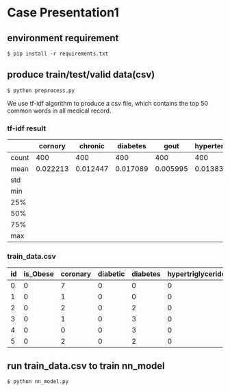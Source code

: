 # Case Presentation1

## environment requirement
`$ pip install -r requirements.txt`

## produce train/test/valid data(csv)
`$ python preprocess.py`

We use tf-idf algorithm to produce a csv file, which contains the top 50 common words in all medical record.

### tf-idf result

| | cornory | chronic | diabetes | gout | hypertension | ... |
|---|---|---|---|---|---|---|
| count | 400 | 400 | 400 | 400 | 400 | ... | 
| mean | 0.022213 | 0.012447 | 0.017089 | 0.005995 | 0.013830 | ... |
| std |
| min |
| 25% |
| 50% |
| 75% |
| max |

### train_data.csv

| id | is_Obese| coronary	|	diabetic | diabetes | hypertriglyceridemia | dyslipidemia | ... |
|---|---|---|---|---|---|---|---|
| 0 | 0 | 7 | 0 | 0 | 0 | 0 | ... |
| 1 | 0 | 1 | 0 | 0 | 0 | 0 | ... |
| 2 | 0 | 2 | 0 | 2 | 0 | 0 | ... |
| 3 | 0 |	1 |	0	| 3	| 0 | 0 | ... |
| 4 | 0 |	0 |	0	| 3	| 0 | 0 | ... |
| 5 | 0 | 2 | 0 | 2 | 0 | 0 | ... |

## run train_data.csv to train nn_model
`$ python nn_model.py`
